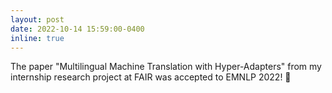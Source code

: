 ```yaml
---
layout: post
date: 2022-10-14 15:59:00-0400
inline: true
---
```



The paper "Multilingual Machine Translation with Hyper-Adapters"
from my internship research project at FAIR 
was accepted to EMNLP 2022! 🎉
